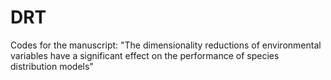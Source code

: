 # DRT
Codes for the manuscript: "The dimensionality reductions of environmental variables have a significant effect on the performance of species distribution models"
